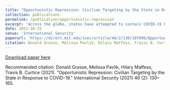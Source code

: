 ```yaml
---
title: "Opportunistic Repression: Civilian Targeting by the State in Response to COVID-19"
collection: publications
permalink: /publication/opportunistic-repression
excerpt: 'Across the globe, states have attempted to contain COVID-19 by restricting movement, closing schools and businesses, and banning large gatherings. Such measures have expanded the degree of sanctioned state intervention into civilians' lives. But existing theories of preventive and responsive repression cannot explain why some countries experienced surges in repression after states in Africa initiated COVID-19-related lockdowns. While responsive repression occurs when states quell protests or riots, “opportunistic repression” arises when states use crises to suppress the political opposition. An examination of the relationship between COVID-19 shutdown policies and state violence against civilians in Africa tests this theory of opportunistic repression. Findings reveal a large and statistically significant relationship between shutdowns and repression, which holds after conditioning for the spread and lethality of the disease within-country and over time. A subnational case study of repression in Uganda provides evidence that the increase in repression appears to be concentrated in opposition areas that showed less support for Yoweri Museveni in the 2016 elections. Opportunistic repression provides a better explanation than theories of preventive or responsive repression for why Uganda experienced a surge in repression in 2020 and in what areas. The results have implications for theories of repression, authoritarian survival, the politics of emergency, and security.'
date: 2021-10-25
venue: 'International Security'
paperurl: 'https://direct.mit.edu/isec/article/46/2/130/107696/Opportunistic-Repression-Civilian-Targeting-by-the'
citation: Donald Grasse, Melissa Pavlik, Hilary Matfess, Travis B. Curtice (2021). "Opportunistic Repression: Civilian Targeting by the State in Response to COVID-19." International Security (2021) 46 (2): 130–165.
---
```


[Download paper here](https://direct.mit.edu/isec/article/46/2/130/107696/Opportunistic-Repression-Civilian-Targeting-by-the)

Recommended citation: Donald Grasse, Melissa Pavlik, Hilary Matfess, Travis B. Curtice (2021). "Opportunistic Repression: Civilian Targeting by the State in Response to COVID-19." International Security (2021) 46 (2): 130–165.
